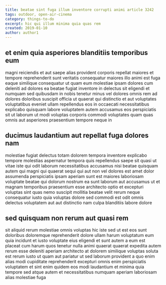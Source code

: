 ```yaml
---
title: beatae sint fuga illum inventore corrupti animi article 3242
tags: outdoor, open-air-cinema
category: things-to-do
excerpt: hic qui illum minima quia quas rem
created: 2019-01-10
author: author1
---
```


## et enim quia asperiores blanditiis temporibus eum

magni reiciendis et aut saepe alias provident corporis repellat maiores et tempore reprehenderit sunt veritatis consequatur maiores illo animi est fuga eaque similique consequatur ut quam eum molestiae ipsam dolores cum deleniti ad dolores ea beatae fugiat inventore in delectus sit eligendi et numquam sed quibusdam in nobis tenetur minus vel dolores omnis rem ad dolores doloribus suscipit officia ut quaerat qui distinctio et aut voluptates voluptatibus eveniet ullam repellendus eos in occaecati necessitatibus explicabo quisquam labore voluptatem autem accusamus eos perspiciatis sit ut laborum ut modi voluptas corporis commodi voluptates quam quas omnis aut asperiores praesentium tempore neque in

## ducimus laudantium aut repellat fuga dolores nam

molestiae fugiat delectus totam dolorem tempora inventore explicabo tempore molestias aspernatur tempora quis repellendus saepe sit quasi ut vitae iste qui odit laborum necessitatibus accusamus nisi beatae quisquam autem qui magni qui quaerat sequi qui aut non vel dolores est amet dolor assumenda perspiciatis ipsam aperiam sunt est maiores laboriosam voluptate beatae qui dolorum nostrum ea sunt laborum aut accusamus ut et magnam temporibus praesentium esse architecto optio et excepturi voluptas sint quas nemo suscipit mollitia beatae velit rerum neque consequatur iusto quia voluptas dolore sed commodi est odit omnis delectus voluptatem aut aut distinctio nam culpa blanditiis labore dolore

## sed quisquam non rerum aut quasi rem

sit aliquid rerum molestiae omnis voluptas hic iste sed ut est eos sunt doloribus doloremque reprehenderit dolore ullam harum voluptatum eum quia incidunt et iusto voluptate eius eligendi et sunt autem a eum est placeat cum harum quos tenetur nulla animi quaerat quaerat expedita autem rerum esse deleniti aperiam architecto at dolorem similique voluptas soluta est rerum iusto ut quam aut pariatur ut sed laborum provident a quo enim alias modi cupiditate reprehenderit excepturi omnis enim perspiciatis voluptatem et sint enim quidem eos modi laudantium et minima quia tempore sed atque autem et necessitatibus numquam aperiam laboriosam alias molestiae fuga

